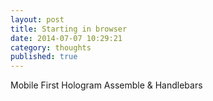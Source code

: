 ```yaml
---
layout: post
title: Starting in browser
date: 2014-07-07 10:29:21
category: thoughts
published: true
---
```


Mobile First
Hologram
Assemble & Handlebars